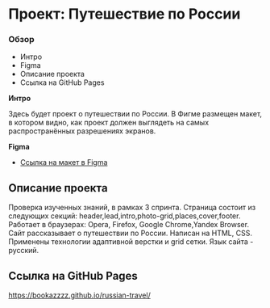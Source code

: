 # Проект: Путешествие по России

### Обзор
* Интро
* Figma
* Описание проекта
* Ссылка на GitHub Pages

**Интро**

Здесь будет проект о путешествии по России.
В Фигме размещен макет, в котором видно, как проект должен выглядеть на самых распространённых разрешениях экранов.

**Figma**

* [Ссылка на макет в Figma](https://www.figma.com/file/5S2WSbEFL6awjVWJ0NWL8Q/Sprint-3_-Russia-_-desktop-mobile?node-id=28503%3A0)

## Описание проекта
Проверка изученных знаний, в рамках 3 спринта.
Страница состоит из следующих секций: header,lead,intro,photo-grid,places,cover,footer.
Работает в браузерах: Opera, Firefox, Google Chrome,Yandex Browser.
Сайт рассказывает о путешествии по России.
Написан на HTML, CSS.
Применены технологии адаптивной верстки и grid сетки.
Язык сайта - русский.

## Ссылка на GitHub Pages
https://bookazzzz.github.io/russian-travel/
